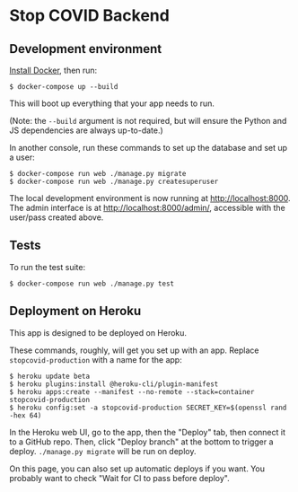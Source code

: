 # Stop COVID Backend

## Development environment

[Install Docker](https://www.docker.com/get-started), then run:

    $ docker-compose up --build

This will boot up everything that your app needs to run.

(Note: the `--build` argument is not required, but will ensure the Python and JS dependencies are always up-to-date.)

In another console, run these commands to set up the database and set up a user:

    $ docker-compose run web ./manage.py migrate
    $ docker-compose run web ./manage.py createsuperuser

The local development environment is now running at [http://localhost:8000](http://localhost:8000). The admin interface is at [http://localhost:8000/admin/](http://localhost:8000/admin/), accessible with the user/pass created above.

## Tests

To run the test suite:

    $ docker-compose run web ./manage.py test

## Deployment on Heroku

This app is designed to be deployed on Heroku.

These commands, roughly, will get you set up with an app. Replace `stopcovid-production` with a name for the app:

```
$ heroku update beta
$ heroku plugins:install @heroku-cli/plugin-manifest
$ heroku apps:create --manifest --no-remote --stack=container stopcovid-production
$ heroku config:set -a stopcovid-production SECRET_KEY=$(openssl rand -hex 64)
```

In the Heroku web UI, go to the app, then the "Deploy" tab, then connect it to a GitHub repo. Then, click "Deploy branch" at the bottom to trigger a deploy. `./manage.py migrate` will be run on deploy.

On this page, you can also set up automatic deploys if you want. You probably want to check "Wait for CI to pass before deploy".
